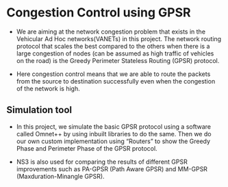 # Congestion Control using GPSR

- We are aiming at the network congestion problem that exists in the Vehicular Ad Hoc networks(VANETs) in this project. The network routing protocol that scales the best compared to the others when there is a large congestion of nodes (can be assumed as high traffic of vehicles on the road) is the Greedy Perimeter Stateless Routing (GPSR) protocol.

- Here congestion control means that we are able to route the packets from the source to destination successfully even when the congestion of the network is high.

## Simulation tool

- In this project, we simulate the basic GPSR protocol using a software called Omnet++ by using inbuilt libraries to do the same. Then we do our own custom implementation using “Routers” to show the Greedy Phase and Perimeter Phase of the GPSR protocol.

- NS3 is also used for comparing the results of different GPSR improvements such as PA-GPSR (Path Aware GPSR) and MM-GPSR (Maxduration-Minangle GPSR).
